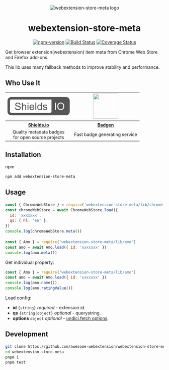 <div align="center">
<p><img height="150" src="./logo.svg" alt="webextension-store-meta logo"></p>

# webextension-store-meta

[![npm-version](https://img.shields.io/npm/v/webextension-store-meta.svg)](https://www.npmjs.com/package/webextension-store-meta)
[![Build Status](https://github.com/awesome-webextension/webextension-store-meta/actions/workflows/build.yml/badge.svg)](https://github.com/awesome-webextension/webextension-store-meta/actions/workflows/build.yml)
[![Coverage Status](https://img.shields.io/coveralls/github/awesome-webextension/webextension-store-meta/main)](https://coveralls.io/github/awesome-webextension/webextension-store-meta?branch=main)

</div>

Get browser extension(webextension) item meta from Chrome Web Store and Firefox add-ons.

This lib uses many fallback methods to improve stability and performance.

## Who Use It

<table>
  <tbody>
    <tr>
      <td align="center">
        <img width="198" height="58" src="https://raw.githubusercontent.com/badges/shields/master/readme-logo.svg?sanitize=true">
    </td>
      <td align="center">
        <img width="80" height="80" src="https://badgen.net/statics/badgen-logo.svg">
      </td>
    </tr>
    <tr>
      <th align="center">
        <a href="https://shields.io/">Shields.io</a>
      </th>
      <th align="center">
        <a href="https://badgen.net/chrome-web-store">Badgen</a>
      </th>
    </tr>
    <tr>
      <td align="center">
        Quality metadata badges <br>for open source projects
      </td>
      <td align="center">
        Fast badge generating service
      </td>
    </tr>
  <tbody>
</table>

## Installation

npm

```bash
npm add webextension-store-meta
```

## Usage

```js
const { ChromeWebStore } = require('webextension-store-meta/lib/chrome-web-store')
const chromeWebStore = await ChromeWebStore.load({
  id: 'xxxxxxx',
  qs: { hl: 'en' },
})
console.log(chromeWebStore.meta())

const { Amo } = require('webextension-store-meta/lib/amo')
const amo = await Amo.load({ id: 'xxxxxxx' })
console.log(amo.meta())
```

Get individual property:

```js
const { Amo } = require('webextension-store-meta/lib/amo')
const amo = await Amo.load({ id: 'xxxxxxx' })
console.log(amo.name())
console.log(amo.ratingValue())
```

Load config:

- **id** `{string}` _required_ - extension id.
- **qs** `{string|object}` _optional_ - querystring.
- **options** `object` _optional_ - [undici.fetch options](https://undici.nodejs.org/#/?id=undicifetchinput-init-promise).

## Development

```bash
git clone https://github.com/awesome-webextension/webextension-store-meta.git
cd webextension-store-meta
pnpm i
pnpm test
```
